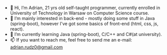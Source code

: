 - 👋 Hi, I’m Adrian, 21 yrs old self-taught programmer, currently enrolled in University of Technology in Warsaw on Computer Science course.
- 👀 I’m mainly interested in back-end - mostly doing some stuff in Java (spring-boot), however I've got some basics of front-end (html, css, js, react).
- 🌱 I’m currently learning Java (spring-boot), C/C++ and C#(at university).
- 📫 If you want to reach me, feel free to send me an e-mail: adrian.rudz0@gmail.com
